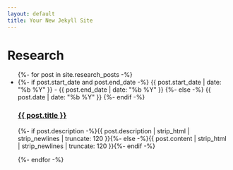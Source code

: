 ```yaml
---
layout: default
title: Your New Jekyll Site
---
```


<div id="research">
  <h1>Research</h1>
  <ul class="research_posts noList">
    {%- for post in site.research_posts -%}
      <li>
      	<span class="date">
          {%- if post.start_date and post.end_date -%}
            {{ post.start_date | date: "%b %Y" }} - {{ post.end_date | date: "%b %Y" }}
          {%- else -%}
            {{ post.date | date: "%b %Y" }}
          {%- endif -%}
        </span>
      	<h3><a href="{{ post.url | relative_url }}">{{ post.title }}</a></h3>
      	<p class="description">{%- if post.description -%}{{ post.description  | strip_html | strip_newlines | truncate: 120 }}{%- else -%}{{ post.content | strip_html | strip_newlines | truncate: 120 }}{%- endif -%}</p>
      </li>
    {%- endfor -%}
  </ul>
</div>